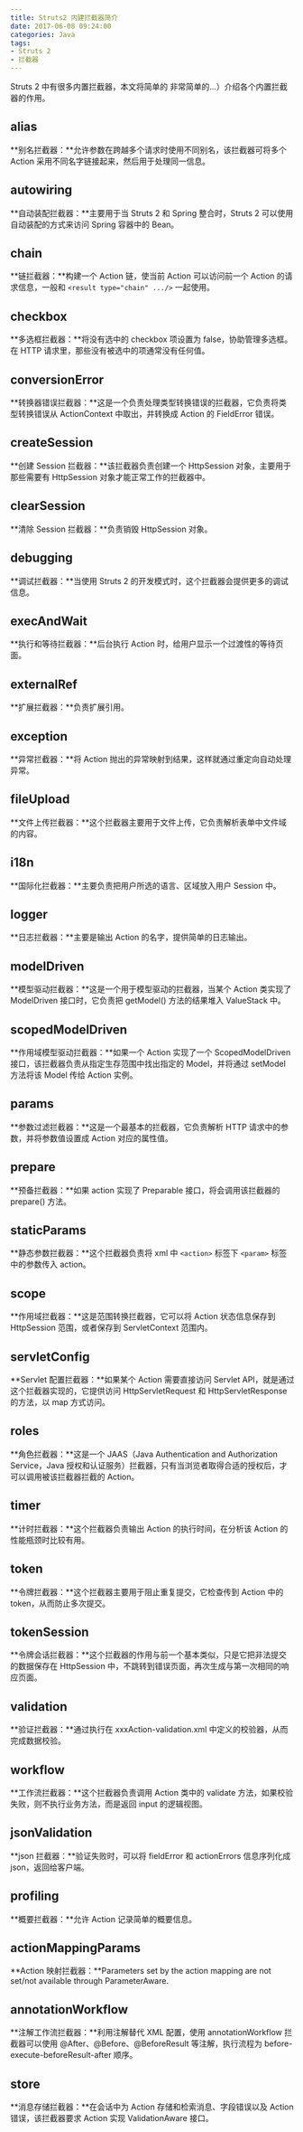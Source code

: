 ```yaml
---
title: Struts2 内建拦截器简介
date: 2017-06-08 09:24:00
categories: Java
tags: 
- Struts 2
- 拦截器
---
```


Struts 2 中有很多内置拦截器，本文将简单的
非常简单的...）介绍各个内置拦截器的作用。

<!--more-->
## alias
**别名拦截器：**允许参数在跨越多个请求时使用不同别名，该拦截器可将多个 Action 采用不同名字链接起来，然后用于处理同一信息。

## autowiring
**自动装配拦截器：**主要用于当 Struts 2 和 Spring 整合时，Struts 2 可以使用自动装配的方式来访问 Spring 容器中的 Bean。

## chain
**链拦截器：**构建一个 Action 链，使当前 Action 可以访问前一个 Action 的请求信息，一般和 `<result type="chain" .../>` 一起使用。

## checkbox
**多选框拦截器：**将没有选中的 checkbox 项设置为 false，协助管理多选框。在 HTTP 请求里，那些没有被选中的项通常没有任何值。

## conversionError
**转换器错误拦截器：**这是一个负责处理类型转换错误的拦截器，它负责将类型转换错误从 ActionContext 中取出，并转换成 Action 的 FieldError 错误。

## createSession
**创建 Session 拦截器：**该拦截器负责创建一个 HttpSession 对象，主要用于那些需要有 HttpSession 对象才能正常工作的拦截器中。

## clearSession
**清除 Session 拦截器：**负责销毁 HttpSession 对象。

## debugging
**调试拦截器：**当使用 Struts 2 的开发模式时，这个拦截器会提供更多的调试信息。

## execAndWait
**执行和等待拦截器：**后台执行 Action 时，给用户显示一个过渡性的等待页面。

## externalRef
**扩展拦截器：**负责扩展引用。

## exception
**异常拦截器：**将 Action 抛出的异常映射到结果，这样就通过重定向自动处理异常。

## fileUpload
**文件上传拦截器：**这个拦截器主要用于文件上传，它负责解析表单中文件域的内容。

## i18n
**国际化拦截器：**主要负责把用户所选的语言、区域放入用户 Session 中。

## logger
**日志拦截器：**主要是输出 Action 的名字，提供简单的日志输出。

## modelDriven
**模型驱动拦截器：**这是一个用于模型驱动的拦截器，当某个 Action 类实现了 ModelDriven 接口时，它负责把 getModel() 方法的结果堆入 ValueStack 中。

## scopedModelDriven
**作用域模型驱动拦截器：**如果一个 Action 实现了一个 ScopedModelDriven 接口，该拦截器负责从指定生存范围中找出指定的 Model，并将通过 setModel 方法将该 Model 传给 Action 实例。

## params
**参数过滤拦截器：**这是一个最基本的拦截器，它负责解析 HTTP 请求中的参数，并将参数值设置成 Action 对应的属性值。

## prepare
**预备拦截器：**如果 action 实现了 Preparable 接口，将会调用该拦截器的 prepare() 方法。

## staticParams
**静态参数拦截器：**这个拦截器负责将 xml 中 `<action>` 标签下 `<param>` 标签中的参数传入 action。

## scope
**作用域拦截器：**这是范围转换拦截器，它可以将 Action 状态信息保存到 HttpSession 范围，或者保存到 ServletContext 范围内。

## servletConfig
**Servlet 配置拦截器：**如果某个 Action 需要直接访问 Servlet API，就是通过这个拦截器实现的，它提供访问 HttpServletRequest 和 HttpServletResponse 的方法，以 map 方式访问。

## roles
**角色拦截器：**这是一个 JAAS（Java Authentication and Authorization Service，Java 授权和认证服务）拦截器，只有当浏览者取得合适的授权后，才可以调用被该拦截器拦截的 Action。

## timer
**计时拦截器：**这个拦截器负责输出 Action 的执行时间，在分析该 Action 的性能瓶颈时比较有用。

## token
**令牌拦截器：**这个拦截器主要用于阻止重复提交，它检查传到 Action 中的 token，从而防止多次提交。

## tokenSession
**令牌会话拦截器：**这个拦截器的作用与前一个基本类似，只是它把非法提交的数据保存在 HttpSession 中，不跳转到错误页面，再次生成与第一次相同的响应页面。

## validation
**验证拦截器：**通过执行在 xxxAction-validation.xml 中定义的校验器，从而完成数据校验。

## workflow
**工作流拦截器：**这个拦截器负责调用 Action 类中的 validate 方法，如果校验失败，则不执行业务方法，而是返回 input 的逻辑视图。

## jsonValidation
**json 拦截器：**验证失败时，可以将 fieldError 和 actionErrors 信息序列化成 json，返回给客户端。

## profiling
**概要拦截器：**允许 Action 记录简单的概要信息。

## actionMappingParams
**Action 映射拦截器：**Parameters set by the action mapping are not set/not available through ParameterAware.

## annotationWorkflow
**注解工作流拦截器：**利用注解替代 XML 配置，使用 annotationWorkflow 拦截器可以使用 @After、@Before、@BeforeResult 等注解，执行流程为 before-execute-beforeResult-after 顺序。

## store
**消息存储拦截器：**在会话中为 Action 存储和检索消息、字段错误以及 Action 错误，该拦截器要求 Action 实现 ValidationAware 接口。